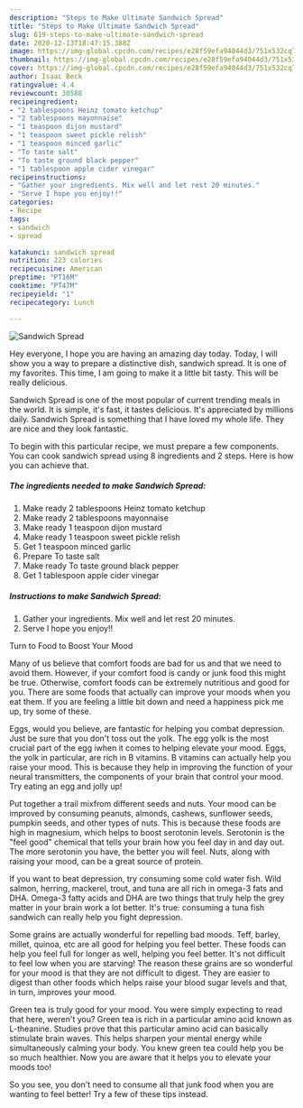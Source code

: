 ```yaml
---
description: "Steps to Make Ultimate Sandwich Spread"
title: "Steps to Make Ultimate Sandwich Spread"
slug: 619-steps-to-make-ultimate-sandwich-spread
date: 2020-12-13T18:47:15.388Z
image: https://img-global.cpcdn.com/recipes/e28f59efa94044d3/751x532cq70/sandwich-spread-recipe-main-photo.jpg
thumbnail: https://img-global.cpcdn.com/recipes/e28f59efa94044d3/751x532cq70/sandwich-spread-recipe-main-photo.jpg
cover: https://img-global.cpcdn.com/recipes/e28f59efa94044d3/751x532cq70/sandwich-spread-recipe-main-photo.jpg
author: Isaac Beck
ratingvalue: 4.4
reviewcount: 30588
recipeingredient:
- "2 tablespoons Heinz tomato ketchup"
- "2 tablespoons mayonnaise"
- "1 teaspoon dijon mustard"
- "1 teaspoon sweet pickle relish"
- "1 teaspoon minced garlic"
- "To taste salt"
- "To taste ground black pepper"
- "1 tablespoon apple cider vinegar"
recipeinstructions:
- "Gather your ingredients. Mix well and let rest 20 minutes."
- "Serve I hope you enjoy!!"
categories:
- Recipe
tags:
- sandwich
- spread

katakunci: sandwich spread 
nutrition: 223 calories
recipecuisine: American
preptime: "PT16M"
cooktime: "PT47M"
recipeyield: "1"
recipecategory: Lunch

---
```



![Sandwich Spread](https://img-global.cpcdn.com/recipes/e28f59efa94044d3/751x532cq70/sandwich-spread-recipe-main-photo.jpg)

Hey everyone, I hope you are having an amazing day today. Today, I will show you a way to prepare a distinctive dish, sandwich spread. It is one of my favorites. This time, I am going to make it a little bit tasty. This will be really delicious.

Sandwich Spread is one of the most popular of current trending meals in the world. It is simple, it's fast, it tastes delicious. It's appreciated by millions daily. Sandwich Spread is something that I have loved my whole life. They are nice and they look fantastic.




To begin with this particular recipe, we must prepare a few components. You can cook sandwich spread using 8 ingredients and 2 steps. Here is how you can achieve that.

<!--inarticleads1-->

##### The ingredients needed to make Sandwich Spread:

1. Make ready 2 tablespoons Heinz tomato ketchup
1. Make ready 2 tablespoons mayonnaise
1. Make ready 1 teaspoon dijon mustard
1. Make ready 1 teaspoon sweet pickle relish
1. Get 1 teaspoon minced garlic
1. Prepare To taste salt
1. Make ready To taste ground black pepper
1. Get 1 tablespoon apple cider vinegar




<!--inarticleads2-->

##### Instructions to make Sandwich Spread:

1. Gather your ingredients. Mix well and let rest 20 minutes.
1. Serve I hope you enjoy!!




Turn to Food to Boost Your Mood


Many of us believe that comfort foods are bad for us and that we need to avoid them. However, if your comfort food is candy or junk food this might be true. Otherwise, comfort foods can be extremely nutritious and good for you. There are some foods that actually can improve your moods when you eat them. If you are feeling a little bit down and need a happiness pick me up, try some of these.

Eggs, would you believe, are fantastic for helping you combat depression. Just be sure that you don't toss out the yolk. The egg yolk is the most crucial part of the egg iwhen it comes to helping elevate your mood. Eggs, the yolk in particular, are rich in B vitamins. B vitamins can actually help you raise your mood. This is because they help in improving the function of your neural transmitters, the components of your brain that control your mood. Try eating an egg and jolly up!

Put together a trail mixfrom different seeds and nuts. Your mood can be improved by consuming peanuts, almonds, cashews, sunflower seeds, pumpkin seeds, and other types of nuts. This is because these foods are high in magnesium, which helps to boost serotonin levels. Serotonin is the "feel good" chemical that tells your brain how you feel day in and day out. The more serotonin you have, the better you will feel. Nuts, along with raising your mood, can be a great source of protein.

If you want to beat depression, try consuming some cold water fish. Wild salmon, herring, mackerel, trout, and tuna are all rich in omega-3 fats and DHA. Omega-3 fatty acids and DHA are two things that truly help the grey matter in your brain work a lot better. It's true: consuming a tuna fish sandwich can really help you fight depression. 

Some grains are actually wonderful for repelling bad moods. Teff, barley, millet, quinoa, etc are all good for helping you feel better. These foods can help you feel full for longer as well, helping you feel better. It's not difficult to feel low when you are starving! The reason these grains are so wonderful for your mood is that they are not difficult to digest. They are easier to digest than other foods which helps raise your blood sugar levels and that, in turn, improves your mood.

Green tea is truly good for your mood. You were simply expecting to read that here, weren't you? Green tea is rich in a particular amino acid known as L-theanine. Studies prove that this particular amino acid can basically stimulate brain waves. This helps sharpen your mental energy while simultaneously calming your body. You knew green tea could help you be so much healthier. Now you are aware that it helps you to elevate your moods too!

So you see, you don't need to consume all that junk food when you are wanting to feel better! Try  a few  of  these  tips  instead.

